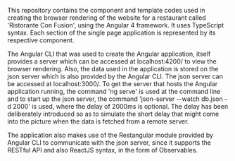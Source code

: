 This repository contains the component and template codes used in creating the browser rendering of the website for a restaurant called 'Ristorante Con Fusion', using the Angular 4 framework. It uses TypeScript syntax. Each section of the single page application is represented by its respective component.

The Angular CLI that was used to create the Angular application, itself provides a server which can be accessed at localhost:4200/ to view the browser rendering. Also, the data used in the application is stored on the json server which is also provided by the Angular CLI. The json server can be accessed at localhost:3000/. To get the server that hosts the Angular application running, the command 'ng serve' is used at the command line and to start up the json server, the command 'json-server --watch db.json -d 2000' is used, where the delay of 2000ms is optional. The delay has been deliberately introduced so as to simulate the short delay that might come into the picture when the data is fetched from a remote server.

The application also makes use of the Restangular module provided by Angular CLI to communicate with the json server, since it supports the RESTful API and also ReactJS syntax, in the form of Observables.
